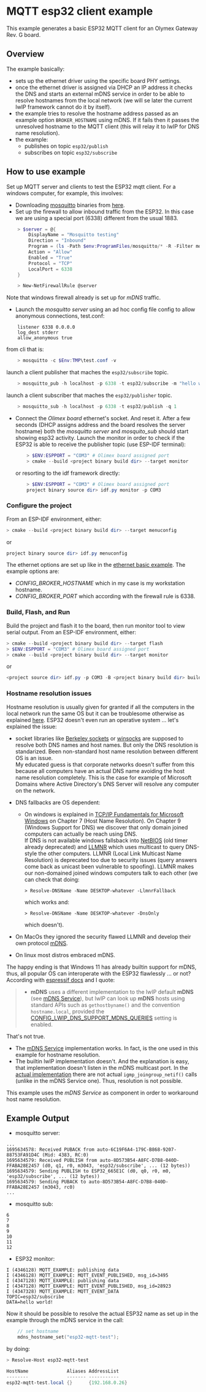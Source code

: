 # MQTT esp32 client example

This example generates a basic ESP32 MQTT client for an Olymex Gateway Rev. G board. 

## Overview

The example basically:
 + sets up the ethernet driver using the specific board PHY settings.
 + once the ethernet driver is assigned via DHCP an IP address it checks the DNS and starts an external mDNS service in
   order to be able to resolve hostnames from the local network (we will se later the current lwIP framework cannot do
   it by itself).
 + the example tries to resolve the hostname address passed as an example option `BROKER_HOSTNAME` using mDNS. If it
   fails then it passes the unresolved hostname to the MQTT client (this will relay it to lwIP for DNS name resolution).
 + the example:
    - publishes on topic `esp32/publish`
    - subscribes on topic `esp32/subscribe`

## How to use example

Set up MQTT server and clients to test the ESP32 mqtt client. For a windows computer, for example, this involves:
 + Downloading [mosquitto](https://github.com/eclipse/mosquitto) binaries from [here](https://mosquitto.org/files/binary/win64/mosquitto-2.0.17-install-windows-x64.exe). 
 + Set up the firewall to allow inbound traffic from the ESP32. In this case we are using a special port (6338)
   different from the usual 1883.
```powershell
    > $server = @{
        DisplayName = "Mosquitto testing"
        Direction = "Inbound"
        Program = (ls -Path $env:ProgramFiles/mosquitto/* -R -Filter mosquitto.exe).fullname
        Action = "Allow"
        Enabled = "True"
        Protocol = "TCP"
        LocalPort = 6338
    }

    > New-NetFirewallRule @server
```
   Note that windows firewall already is set up for *mDNS* traffic.
 + Launch the *mosquitto server* using an ad hoc config file config to allow anonymous connections, test.conf:
```
    listener 6338 0.0.0.0
    log_dest stderr
    allow_anonymous true
```
   from cli that is:
```powershell
    > mosquitto -c $Env:TMP\test.conf -v
```
   launch a client publisher that maches the `esp32/subscribe` topic.
```powershell
    > mosquitto_pub -h localhost -p 6338 -t esp32/subscribe -m "hello world!" -q 1 --repeat 100 --repeat-delay 1
```
   launch a client subscriber that maches the `esp32/publisher` topic.
```powershell
    > mosquitto_sub -h localhost -p 6338 -t esp32/publish -q 1
```

 + Connect the *Olimex board* ethernet's socket. And reset it. After a few seconds (DHCP assigns address and the board
   resolves the server hostname) both the *mosquitto server* and *mosquito_sub* should start showing esp32 activity.
   Launch the monitor in order to check if the ESP32 is able to receive the publisher topic (use ESP-IDF terminal):
    ```powershell
        > $ENV:ESPPORT = "COM3" # Olimex board assigned port 
        > cmake --build <project binary build dir> --target monitor
    ```
    or resorting to the idf framework directly:
    ```powershell
        > $ENV:ESPPORT = "COM3" # Olimex board assigned port 
        project binary source dir> idf.py monitor -p COM3
    ```

### Configure the project

From an ESP-IDF environment, either:
``` powershell
> cmake --build <project binary build dir> --target menuconfig
```
or
``` powershell
project binary source dir> idf.py menuconfig
```
The ethernet options are set up like in the [ethernet basic example](../../ethernet_basic/README.md#Configure-the-project).
The example options are:
 + *CONFIG_BROKER_HOSTNAME* which in my case is my workstation hostname.
 + *CONFIG_BROKER_PORT* which according with the firewall rule is 6338.

### Build, Flash, and Run

Build the project and flash it to the board, then run monitor tool to view serial output.
From an ESP-IDF environment, either:
``` powershell
> cmake --build <project binary build dir> --target flash
> $ENV:ESPPORT = "COM3" # Olimex board assigned port 
> cmake --build <project binary build dir> --target monitor
```
or
``` powershell
<project source dir> idf.py -p COM3 -B <project binary build dir> build flash monitor
```

### Hostname resolution issues

Hostname resolution is usually given for granted if all the computers in the local network run the same OS but it can be
troublesome otherwise as explained [here](https://www.eiman.tv/blog/posts/lannames/). ESP32 doesn't even run an
operative system ... let's explained the issue:
+ socket libraries like [Berkeley sockets](https://en.wikipedia.org/wiki/Berkeley_sockets) or
[winsocks](https://learn.microsoft.com/en-us/windows/win32/winsock/windows-sockets-start-page-2) are supposed to resolve
both DNS names and host names. But only the DNS resolution is standarized. Been non-standard host name resolution
between different OS is an issue. <br>
My educated guess is that corporate networks doesn't suffer from this because all computers have an actual DNS name
avoiding the host name resolution completely. This is the case for example of Microsoft Domains where Active Directory's
DNS Server will resolve any computer on the network. <br>
+ DNS fallbacks are OS dependent:
    - On windows is explained in [TCP/IP Fundamentals for Microsoft Windows](https://download.microsoft.com/download/9/4/6/946958ef-7b86-4ddc-bfdb-c7ed2af4ce51/TCPIP_Fund.pdf) 
    on Chapter 7 (Host Name Resolution).
    On Chapter 9 (Windows Support for DNS) we discover that only domain joined computers can actually be reach using DNS.  
    If DNS is not available windows fallsback into [NetBIOS](https://timothydevans.me.uk/nbf2cifs/nbf-addressing.html)
    (old timer already deprecated) and [LLMNR](https://learn.microsoft.com/en-us/previous-versions//bb878128(v=technet.10)?redirectedfrom=MSDN)
    which uses multicast to query DNS-style the other computers.
    LLMNR (Local Link Multicast Name Resolution) is deprecated too due to security issues (query answers come back as
    unicast been vulnerable to spoofing). 
    LLMNR makes our non-domained joined windows computers talk to each other (we can check that doing:

        ```pwsh
        > Resolve-DNSName -Name DESKTOP-whatever -LlmnrFallback
        ```

        which works and:

        ```pwsh
        > Resolve-DNSName -Name DESKTOP-whatever -DnsOnly
        ```

        which doesn't).

+ On MacOs they ignored the security flawed LLMNR and develop their own protocol [mDNS](http://www.multicastdns.org/).
+ On linux most distros embraced mDNS.

The happy ending is that Windows 11 has already builtin support for mDNS, thus, all popular OS can interoperate with the
ESP32 flawlessly ... or not? According with [espressif docs](https://docs.espressif.com/projects/esp-idf/en/release-v5.1/esp32/api-guides/lwip.html)
and I quote:

> * **mDNS** uses a different implementation to the lwIP default **mDNS**
> (see [mDNS Service](https://docs.espressif.com/projects/esp-idf/en/release-v5.1/esp32/api-reference/protocols/mdns.html)), but
> lwIP can look up **mDNS** hosts using standard APIs such as `gethostbyname()` and the convention `hostname.local`, provided the
> [CONFIG_LWIP_DNS_SUPPORT_MDNS_QUERIES](https://docs.espressif.com/projects/esp-idf/en/release-v5.1/esp32/api-reference/kconfig.html#config-lwip-dns-support-mdns-queries)
> setting is enabled.

That's not true.
+ The [mDNS Service](https://github.com/espressif/esp-protocols/tree/master/components/mdns) implementation works. In
fact, is the one used in this example for hostname resolution.
+ The builtin lwIP implementation doesn't. And the explanation is easy, that implementation doesn't listen in the mDNS
multicast port. In the [actual
implementation](https://github.com/espressif/esp-lwip/blob/7896c6cad020d17a986f7e850f603e084e319328/src/core/dns.c)
there are not actual `igmp_joingroup_netif()` calls (unlike in the mDNS Service one). Thus, resolution is not possible.

This example uses the *mDNS Service* as component in order to workaround host name resolution.

## Example Output

+ mosquitto server:
```
...
1695634578: Received PUBACK from auto-6C19F6A4-179C-B868-9207-88753FA91D4C (Mid: 4383, RC:0)
1695634579: Received PUBLISH from auto-8D573B54-A8FC-D7B8-040D-FFABA28E2457 (d0, q1, r0, m3043, 'esp32/subscribe', ... (12 bytes))
1695634579: Sending PUBLISH to ESP32_665E1C (d0, q0, r0, m0, 'esp32/subscribe', ... (12 bytes))
1695634579: Sending PUBACK to auto-8D573B54-A8FC-D7B8-040D-FFABA28E2457 (m3043, rc0)
...
```
+ mosquitto sub:
```
6
7
8
9
10
11
12
```
+ ESP32 monitor:
```
I (4346128) MQTT_EXAMPLE: publishing data
I (4346128) MQTT_EXAMPLE: MQTT_EVENT_PUBLISHED, msg_id=3495
I (4347128) MQTT_EXAMPLE: publishing data
I (4347128) MQTT_EXAMPLE: MQTT_EVENT_PUBLISHED, msg_id=28923
I (4347328) MQTT_EXAMPLE: MQTT_EVENT_DATA
TOPIC=esp32/subscribe
DATA=hello world!
```

Now it should be possible to resolve the actual ESP32 name as set up in the example through the mDNS service in the
call:
```cpp
    // set hostname
    mdns_hostname_set("esp32-mqtt-test");
```
by doing:
```powershell
> Resolve-Host esp32-mqtt-test

HostName              Aliases AddressList
--------              ------- -----------
esp32-mqtt-test.local {}      {192.168.0.26}
```
